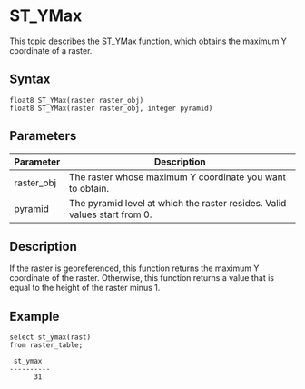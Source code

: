 # ST\_YMax

This topic describes the ST\_YMax function, which obtains the maximum Y coordinate of a raster.

## Syntax

```
float8 ST_YMax(raster raster_obj)
float8 ST_YMax(raster raster_obj, integer pyramid)
```

## Parameters

|Parameter|Description|
|---------|-----------|
|raster\_obj|The raster whose maximum Y coordinate you want to obtain.|
|pyramid|The pyramid level at which the raster resides. Valid values start from 0.|

## Description

If the raster is georeferenced, this function returns the maximum Y coordinate of the raster. Otherwise, this function returns a value that is equal to the height of the raster minus 1.

## Example

```
select st_ymax(rast)
from raster_table;

 st_ymax  
----------
      31 
```

